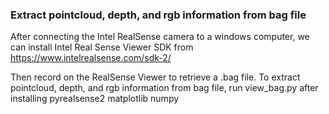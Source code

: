 ### Extract pointcloud, depth, and rgb information from bag file
After connecting the Intel RealSense camera to a windows computer, we can install Intel Real Sense Viewer SDK from https://www.intelrealsense.com/sdk-2/

Then record on the RealSense Viewer to retrieve a .bag file. To extract pointcloud, depth, and rgb information from bag file, run view_bag.py after installing pyrealsense2 matplotlib numpy
